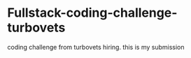# Fullstack-coding-challenge-turbovets
coding challenge from turbovets hiring. this is my submission
